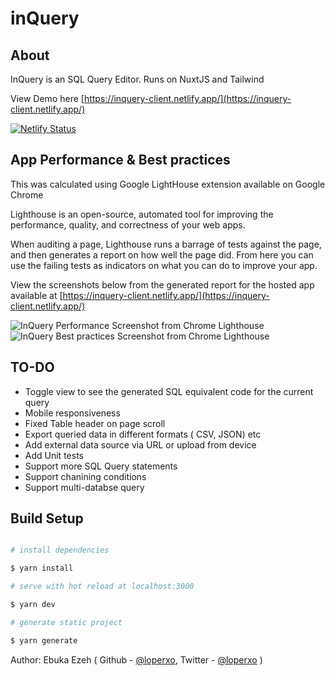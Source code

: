# inQuery

## About

InQuery is an SQL Query Editor. Runs on NuxtJS and Tailwind

View Demo here [https://inquery-client.netlify.app/](https://inquery-client.netlify.app/)

[![Netlify Status](https://api.netlify.com/api/v1/badges/130ae165-dbf7-464d-8deb-ab59309e81bf/deploy-status)](https://app.netlify.com/sites/inquery-client/deploys)

## App Performance & Best practices

This was calculated using Google LightHouse extension available on Google Chrome

Lighthouse is an open-source, automated tool for improving the performance, quality, and correctness of your web apps.

When auditing a page, Lighthouse runs a barrage of tests against the page, and then generates a report on how well the page did. From here you can use the failing tests as indicators on what you can do to improve your app.

View the screenshots below from the generated report for the hosted app available at [https://inquery-client.netlify.app/](https://inquery-client.netlify.app/)

![InQuery Performance Screenshot from Chrome Lighthouse](https://i.imgur.com/gNuT8oz.png)
![InQuery Best practices Screenshot from Chrome Lighthouse](https://i.imgur.com/I41wVW9.png)

## TO-DO

- Toggle view to see the generated SQL equivalent code for the current query
- Mobile responsiveness
- Fixed Table header on page scroll
- Export queried data in different formats ( CSV, JSON) etc
- Add external data source via URL or upload from device
- Add Unit tests
- Support more SQL Query statements
- Support chanining conditions
- Support multi-databse query

## Build Setup

```bash

# install dependencies

$ yarn install

# serve with hot reload at localhost:3000

$ yarn dev

# generate static project

$ yarn generate

```

Author: Ebuka Ezeh ( Github - [@loperxo](https://github.com/e6vk4), Twitter - [@loperxo](https://twitter.com/e6vk4) )
